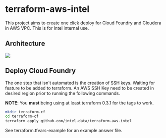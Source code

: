 # terraform-aws-intel

This project aims to create one click deploy for Cloud Foundry and Cloudera in
AWS VPC. This is for Intel internal use.


## Architecture
![](https://photos-4.dropbox.com/t/1/AAB8vXYiZDHSbE9aQqN4X9Y01lqA5CzsyPNm2-34UbXVyg/12/44300853/jpeg/1024x768/3/1413572400/0/2/cf_vpc.jpg/AYKsL9W9noKPtwL0zdQ8PxfERv3yXKefEN4yRCNM2hU)

## Deploy Cloud Foundry

The one step that isn't automated is the creation of SSH keys. Waiting for feature to be added to terraform.
An AWS SSH Key need to be created in desired region prior to running the following commands.

**NOTE**: You **must** being using at least terraform 0.3.1 for the tags to work.

```bash
mkdir terraform-cf
cd terraform-cf
terraform apply github.com/intel-data/terraform-aws-intel
```


See terraform.tfvars-example for an example answer file.
